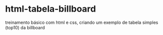 # html-tabela-billboard
treinamento básico com html e css, criando um exemplo de tabela simples (top10) da billboard
